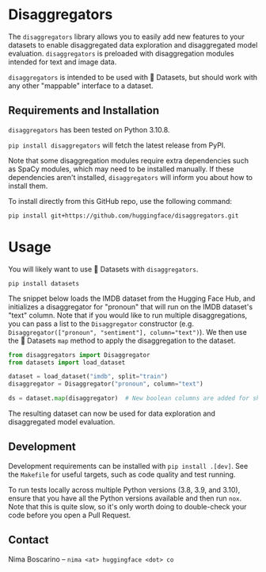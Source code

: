 # Disaggregators

The `disaggregators` library allows you to easily add new features to your datasets to enable disaggregated data exploration and disaggregated model evaluation. `disaggregators` is preloaded with disaggregation modules intended for text and image data.

`disaggregators` is intended to be used with 🤗 Datasets, but should work with any other "mappable" interface to a dataset. 

## Requirements and Installation

`disaggregators` has been tested on Python 3.10.8.

`pip install disaggregators` will fetch the latest release from PyPI.

Note that some disaggregation modules require extra dependencies such as SpaCy modules, which may need to be installed manually. If these dependencies aren't installed, `disaggregators` will inform you about how to install them.

To install directly from this GitHub repo, use the following command:
```shell
pip install git+https://github.com/huggingface/disaggregators.git
```

# Usage

You will likely want to use 🤗 Datasets with `disaggregators`.

```shell
pip install datasets
```

The snippet below loads the IMDB dataset from the Hugging Face Hub, and initializes a disaggregator for "pronoun" that will run on the IMDB dataset's "text" column. Note that if you would like to run multiple disaggregations, you can pass a list to the `Disaggregator` constructor (e.g. `Disaggregator(["pronoun", "sentiment"], column="text")`). We then use the 🤗 Datasets `map` method to apply the disaggregation to the dataset.

```python
from disaggregators import Disaggregator
from datasets import load_dataset

dataset = load_dataset("imdb", split="train")
disaggregator = Disaggregator("pronoun", column="text")

ds = dataset.map(disaggregator)  # New boolean columns are added for she/her, he/him, and they/them
```

The resulting dataset can now be used for data exploration and disaggregated model evaluation.

## Development

Development requirements can be installed with `pip install .[dev]`. See the `Makefile` for useful targets, such as code quality and test running.

To run tests locally across multiple Python versions (3.8, 3.9, and 3.10), ensure that you have all the Python versions available and then run `nox`. Note that this is quite slow, so it's only worth doing to double-check your code before you open a Pull Request.

## Contact

Nima Boscarino – `nima <at> huggingface <dot> co`